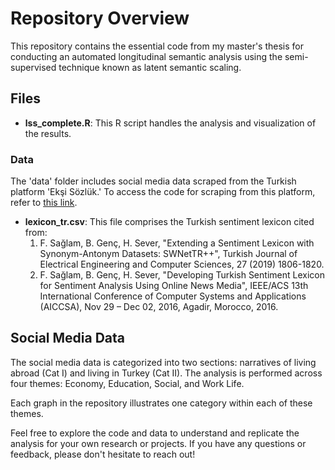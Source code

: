# Repository Overview

This repository contains the essential code from my master's thesis for conducting an automated longitudinal semantic analysis using the semi-supervised technique known as latent semantic scaling.

## Files

- **lss_complete.R**: This R script handles the analysis and visualization of the results.

### Data

The 'data' folder includes social media data scraped from the Turkish platform 'Ekşi Sözlük.' To access the code for scraping from this platform, refer to [this link](https://github.com/aytuggozacan/eksi_scraper).

- **lexicon_tr.csv**: This file comprises the Turkish sentiment lexicon cited from:
  1. F. Sağlam, B. Genç, H. Sever, "Extending a Sentiment Lexicon with Synonym-Antonym Datasets: SWNetTR++", Turkish Journal of Electrical Engineering and Computer Sciences, 27 (2019) 1806-1820.
  2. F. Sağlam, B. Genç, H. Sever, "Developing Turkish Sentiment Lexicon for Sentiment Analysis Using Online News Media", IEEE/ACS 13th International Conference of Computer Systems and Applications (AICCSA), Nov 29 – Dec 02, 2016, Agadir, Morocco, 2016.

## Social Media Data

The social media data is categorized into two sections: narratives of living abroad (Cat I) and living in Turkey (Cat II). The analysis is performed across four themes: Economy, Education, Social, and Work Life.

Each graph in the repository illustrates one category within each of these themes.

Feel free to explore the code and data to understand and replicate the analysis for your own research or projects. If you have any questions or feedback, please don't hesitate to reach out!
